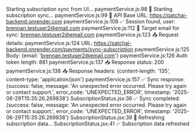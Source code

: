 Starting subscription sync from UI...
paymentService.js:98 🔄 Starting subscription sync...
paymentService.js:99 📍 API Base URL: https://patchai-backend.onrender.com
paymentService.js:108 ✅ Session found, user: brennan.testuser2@email.com
paymentService.js:112 🎯 Target email for sync: brennan.testuser2@email.com
paymentService.js:123 📤 Request details:
paymentService.js:124   URL: https://patchai-backend.onrender.com/payments/sync-subscription
paymentService.js:125   Body: {email: 'brennan.testuser2@email.com'}
paymentService.js:126   Auth token length: 881
paymentService.js:137 📥 Response status: 200
paymentService.js:138 📥 Response headers: {content-length: '135', content-type: 'application/json'}
paymentService.js:157 ✅ Sync response: {success: false, message: 'An unexpected error occurred. Please try again or contact support.', error_code: 'UNEXPECTED_ERROR', timestamp: '2025-06-29T15:35:26.269838'}
SubscriptionStatus.jsx:36 ✅ Sync completed: {success: false, message: 'An unexpected error occurred. Please try again or contact support.', error_code: 'UNEXPECTED_ERROR', timestamp: '2025-06-29T15:35:26.269838'}
SubscriptionStatus.jsx:39 🔄 Refreshing subscription data...
SubscriptionStatus.jsx:41 ✅ Subscription data refreshed